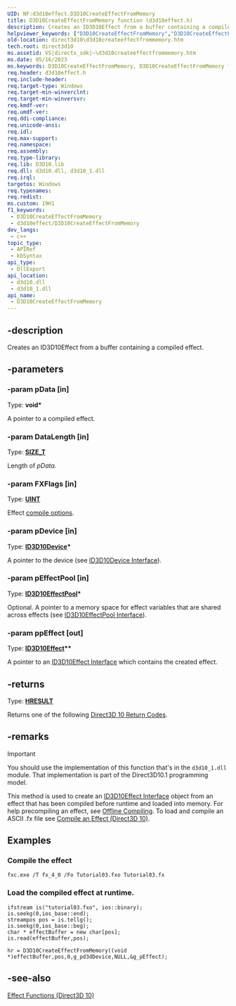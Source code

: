 ```yaml
---
UID: NF:d3d10effect.D3D10CreateEffectFromMemory
title: D3D10CreateEffectFromMemory function (d3d10effect.h)
description: Creates an ID3D10Effect from a buffer containing a compiled effect.
helpviewer_keywords: ["D3D10CreateEffectFromMemory","D3D10CreateEffectFromMemory function [Direct3D 10]","d3d10effect/D3D10CreateEffectFromMemory","direct3d10.d3d10createeffectfrommemory","f306b99a-20d9-c501-65b4-81dd11930f56"]
old-location: direct3d10\d3d10createeffectfrommemory.htm
tech.root: direct3d10
ms.assetid: VS|directx_sdk|~\d3d10createeffectfrommemory.htm
ms.date: 05/16/2023
ms.keywords: D3D10CreateEffectFromMemory, D3D10CreateEffectFromMemory function [Direct3D 10], d3d10effect/D3D10CreateEffectFromMemory, direct3d10.d3d10createeffectfrommemory, f306b99a-20d9-c501-65b4-81dd11930f56
req.header: d3d10effect.h
req.include-header: 
req.target-type: Windows
req.target-min-winverclnt: 
req.target-min-winversvr: 
req.kmdf-ver: 
req.umdf-ver: 
req.ddi-compliance: 
req.unicode-ansi: 
req.idl: 
req.max-support: 
req.namespace: 
req.assembly: 
req.type-library: 
req.lib: D3D10.lib
req.dll: d3d10.dll, d3d10_1.dll
req.irql: 
targetos: Windows
req.typenames: 
req.redist: 
ms.custom: 19H1
f1_keywords:
 - D3D10CreateEffectFromMemory
 - d3d10effect/D3D10CreateEffectFromMemory
dev_langs:
 - c++
topic_type:
 - APIRef
 - kbSyntax
api_type:
 - DllExport
api_location:
 - d3d10.dll
 - d3d10_1.dll
api_name:
 - D3D10CreateEffectFromMemory
---
```


## -description

Creates an ID3D10Effect from a buffer containing a compiled effect.

## -parameters

### -param pData [in]

Type: <b>void*</b>

A pointer to a compiled effect.

### -param DataLength [in]

Type: <b><a href="/windows/win32/WinProg/windows-data-types">SIZE_T</a></b>

Length of <i>pData</i>.

### -param FXFlags [in]

Type: <b><a href="/windows/win32/WinProg/windows-data-types">UINT</a></b>

Effect <a href="/windows/win32/direct3d10/d3d10-graphics-reference-effect-constants">compile options</a>.

### -param pDevice [in]

Type: <b><a href="/windows/win32/api/d3d10/nn-d3d10-id3d10device">ID3D10Device</a>*</b>

A pointer to the device (see <a href="/windows/win32/api/d3d10/nn-d3d10-id3d10device">ID3D10Device Interface</a>).

### -param pEffectPool [in]

Type: <b><a href="/windows/win32/api/d3d10effect/nn-d3d10effect-id3d10effectpool">ID3D10EffectPool</a>*</b>

Optional. A pointer to a memory space for effect variables that are shared across effects (see <a href="/windows/win32/api/d3d10effect/nn-d3d10effect-id3d10effectpool">ID3D10EffectPool Interface</a>).

### -param ppEffect [out]

Type: <b><a href="/windows/win32/api/d3d10effect/nn-d3d10effect-id3d10effect">ID3D10Effect</a>**</b>

A pointer to an <a href="/windows/win32/api/d3d10effect/nn-d3d10effect-id3d10effect">ID3D10Effect Interface</a> which contains the created effect.

## -returns

Type: <b><a href="/windows/win32/com/structure-of-com-error-codes">HRESULT</a></b>

Returns one of the following <a href="/windows/win32/direct3d10/d3d10-graphics-reference-returnvalues">Direct3D 10 Return Codes</a>.

## -remarks

> [!IMPORTANT]
> You should use the implementation of this function that's in the `d3d10_1.dll` module. That implementation is part of the Direct3D10.1 programming model.

This method is used to create an <a href="/windows/win32/api/d3d10effect/nn-d3d10effect-id3d10effect">ID3D10Effect Interface</a> object from an effect that has been compiled before runtime and loaded into memory. For help precompiling an effect, see <a href="/windows/win32/direct3dtools/dx-graphics-tools-fxc-using">Offline Compiling</a>. To load and compile an ASCII .fx file see <a href="/windows/win32/direct3d10/d3d10-graphics-programming-guide-effects-compile">Compile an Effect (Direct3D 10)</a>.

## Examples

### Compile the effect

```
fxc.exe /T fx_4_0 /Fo Tutorial03.fxo Tutorial03.fx      
```

### Load the compiled effect at runtime.

```
ifstream is("tutorial03.fxo", ios::binary);
is.seekg(0,ios_base::end);
streampos pos = is.tellg();
is.seekg(0,ios_base::beg);
char * effectBuffer = new char[pos];
is.read(effectBuffer,pos);
	
hr = D3D10CreateEffectFromMemory((void *)effectBuffer,pos,0,g_pd3dDevice,NULL,&g_pEffect);
```

## -see-also

<a href="/windows/win32/direct3d10/d3d10-graphics-reference-effect-functions">Effect Functions (Direct3D 10)</a>
